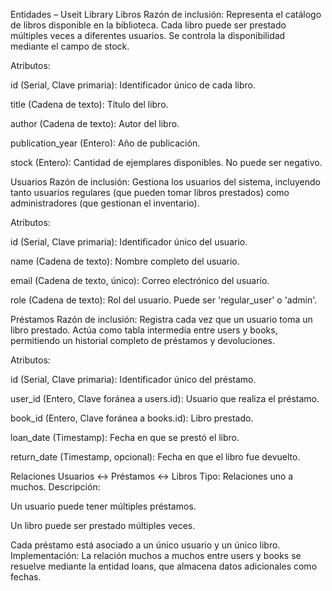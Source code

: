 Entidades – Useit Library
Libros
Razón de inclusión:
Representa el catálogo de libros disponible en la biblioteca. Cada libro puede ser prestado múltiples veces a diferentes usuarios. Se controla la disponibilidad mediante el campo de stock.

Atributos:

id (Serial, Clave primaria): Identificador único de cada libro.

title (Cadena de texto): Título del libro.

author (Cadena de texto): Autor del libro.

publication_year (Entero): Año de publicación.

stock (Entero): Cantidad de ejemplares disponibles. No puede ser negativo.

Usuarios
Razón de inclusión:
Gestiona los usuarios del sistema, incluyendo tanto usuarios regulares (que pueden tomar libros prestados) como administradores (que gestionan el inventario).

Atributos:

id (Serial, Clave primaria): Identificador único del usuario.

name (Cadena de texto): Nombre completo del usuario.

email (Cadena de texto, único): Correo electrónico del usuario.

role (Cadena de texto): Rol del usuario. Puede ser 'regular_user' o 'admin'.

Préstamos
Razón de inclusión:
Registra cada vez que un usuario toma un libro prestado. Actúa como tabla intermedia entre users y books, permitiendo un historial completo de préstamos y devoluciones.

Atributos:

id (Serial, Clave primaria): Identificador único del préstamo.

user_id (Entero, Clave foránea a users.id): Usuario que realiza el préstamo.

book_id (Entero, Clave foránea a books.id): Libro prestado.

loan_date (Timestamp): Fecha en que se prestó el libro.

return_date (Timestamp, opcional): Fecha en que el libro fue devuelto.

Relaciones
Usuarios ↔ Préstamos ↔ Libros
Tipo: Relaciones uno a muchos.
Descripción:

Un usuario puede tener múltiples préstamos.

Un libro puede ser prestado múltiples veces.

Cada préstamo está asociado a un único usuario y un único libro.
Implementación:
La relación muchos a muchos entre users y books se resuelve mediante la entidad loans, que almacena datos adicionales como fechas.